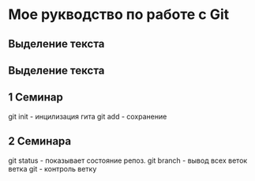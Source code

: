 # Мое рукводство по работе с Git

## Выделение текста

## Выделение текста
## 1 Семинар
git init - инцилизация гита
git add - сохранение

## 2 Семинара

git status - показывает состояние репоз.
git branch - вывод всех веток
ветка
git - контроль ветку
